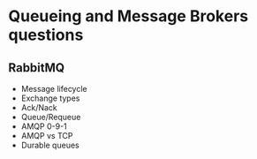 # Queueing and Message Brokers questions

## RabbitMQ
- Message lifecycle 
- Exchange types
- Ack/Nack
- Queue/Requeue
- AMQP 0-9-1
- AMQP vs TCP
- Durable queues